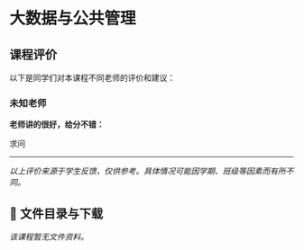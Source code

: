 # 大数据与公共管理

## 课程评价

以下是同学们对本课程不同老师的评价和建议：

### 未知老师

**老师讲的很好，给分不错：**

求问

---

*以上评价来源于学生反馈，仅供参考。具体情况可能因学期、班级等因素而有所不同。*
## 📄 文件目录与下载

_该课程暂无文件资料。_

